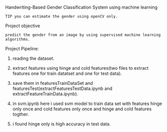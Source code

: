 Handwriting-Based Gender Classification System using machine learning

    TIP you can estimate the gender using openCV only.

Project objective

    predict the gender from an image by using supervised machine learning algorithms.

Project Pipeline:

  1. reading the dataset.

  2. extract features using hinge and cold features(two files to extract features one for train datatset and one for test data).

  3. save them in featuresTrainDataSet and featuresTest(extractFeaturesTestData.ipynb and extractFeatureTrainData.ipynb).

  4. in svm.ipynb here i used svm model to train data set with features hinge only once and cold features only once and hinge and cold features togther.

  5. i found hinge only is high accuracy in test data.





























